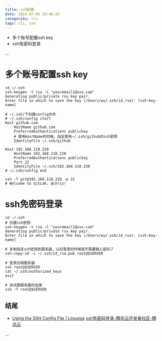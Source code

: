 ```yaml
---
title: ssh配置
date: 2023-07-05 19:48:57
categories: cli
tags: cli, ssh
---
```


- 多个账号配置ssh key
- ssh免密码登录

...

<!-- more -->

# 多个账号配置ssh key

```shell
cd ~/.ssh
ssh-keygen -t rsa -C "youremail1@xxx.com"
Generating public/private rsa key pair.
Enter file in which to save the key (/Users/wu/.ssh/id_rsa): [ssh-key-name]

# ~/.ssh/下创建config文件
# ~/.ssh/config start
Host github.com
    HostName github.com
    PreferredAuthentications publickey
    # 使用HostName的时候，指定使用~/.ssh/github的ssh密钥
    IdentityFile ~/.ssh/github

Host 192.168.110.220
    HostName 192.168.110.220
    PreferredAuthentications publickey
    Port 22
    IdentityFile ~/.ssh/192.168.110.220
# ~/.ssh/config end

ssh -T git@192.168.110.220 -p 22
# Welcome to GitLab, @chris!
```

# ssh免密码登录

```shell
cd ~/.ssh
# 创建ssh密钥
ssh-keygen -t rsa -C "youremail1@xxx.com"
Generating public/private rsa key pair.
Enter file in which to save the key (/Users/wu/.ssh/id_rsa): [ssh-key-name]

# 复制指定ssh密钥到服务器，以后登录的时候就不需要输入密码了
ssh-copy-id -i ~/.ssh/id_rsa.pub root@$SERVER

# 登录远端服务器
ssh root@$SERVER
cat ~/.ssh/authorized_keys
exit

# 测试跟服务器的连接
ssh -T root@$SERVER
```

## 结尾

- [Using the SSH Config File | Linuxize](https://linuxize.com/post/using-the-ssh-config-file/)
[ssh免密码登录-腾讯云开发者社区-腾讯云](https://cloud.tencent.com/developer/article/1456064)


...